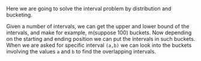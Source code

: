 
Here we are going to solve the interval problem by distribution and bucketing.


Given a number of intervals, we can get the upper and lower bound of the intervals, and make for example, m(suppose 100) buckets. Now depending on the starting and ending position we can put the intervals in such buckets. When we are asked for specific interval `(a,b)` we can look into the buckets involving the values `a` and `b` to find the overlapping intervals.

